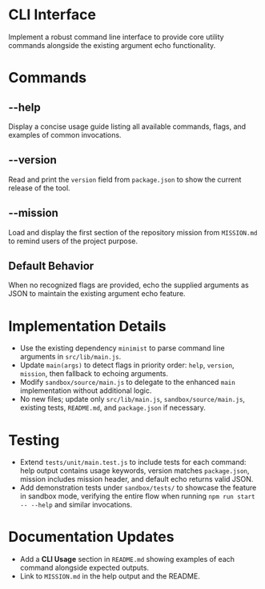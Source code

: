 # CLI Interface

Implement a robust command line interface to provide core utility commands alongside the existing argument echo functionality.

# Commands

## --help

Display a concise usage guide listing all available commands, flags, and examples of common invocations.

## --version

Read and print the `version` field from `package.json` to show the current release of the tool.

## --mission

Load and display the first section of the repository mission from `MISSION.md` to remind users of the project purpose.

## Default Behavior

When no recognized flags are provided, echo the supplied arguments as JSON to maintain the existing argument echo feature.

# Implementation Details

- Use the existing dependency `minimist` to parse command line arguments in `src/lib/main.js`.
- Update `main(args)` to detect flags in priority order: `help`, `version`, `mission`, then fallback to echoing arguments.
- Modify `sandbox/source/main.js` to delegate to the enhanced `main` implementation without additional logic.
- No new files; update only `src/lib/main.js`, `sandbox/source/main.js`, existing tests, `README.md`, and `package.json` if necessary.

# Testing

- Extend `tests/unit/main.test.js` to include tests for each command: help output contains usage keywords, version matches `package.json`, mission includes mission header, and default echo returns valid JSON.
- Add demonstration tests under `sandbox/tests/` to showcase the feature in sandbox mode, verifying the entire flow when running `npm run start -- --help` and similar invocations.

# Documentation Updates

- Add a **CLI Usage** section in `README.md` showing examples of each command alongside expected outputs.
- Link to `MISSION.md` in the help output and the README.
